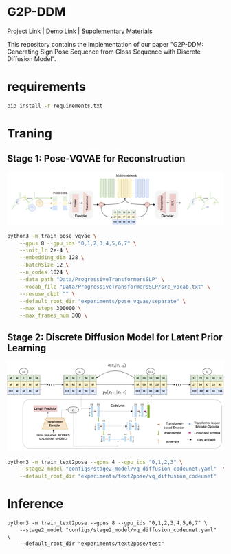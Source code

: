 # G2P-DDM
[Project Link](https://slpdiffusier.github.io/g2p-ddm/) | [Demo Link](https://slpdiffusier.github.io/g2p-ddm/) | [Supplementary Materials](https://github.com/Anynoumsiccv9970/G2P-DDM/blob/main/ICCV9970_supplementary.pdf)

This repository contains the implementation of our paper "G2P-DDM: Generating Sign Pose Sequence from Gloss Sequence with Discrete Diffusion Model".

# requirements

```bash
pip install -r requirements.txt
```

# Traning

## Stage 1: Pose-VQVAE for Reconstruction
![image](imgs/vae_2.png)

```bash
python3 -m train_pose_vqvae \
    --gpus 8 --gpu_ids "0,1,2,3,4,5,6,7" \
    --init_lr 2e-4 \
    --embedding_dim 128 \
    --batchSize 12 \
    --n_codes 1024 \
    --data_path "Data/ProgressiveTransformersSLP" \
    --vocab_file "Data/ProgressiveTransformersSLP/src_vocab.txt" \
    --resume_ckpt "" \
    --default_root_dir "experiments/pose_vqvae/separate" \
    --max_steps 300000 \
    --max_frames_num 300 \
```

## Stage 2: Discrete Diffusion Model for Latent Prior Learning
![image](imgs/diffusion.png)
```bash
python3 -m train_text2pose --gpus 4 --gpu_ids "0,1,2,3" \
    --stage2_model "configs/stage2_model/vq_diffusion_codeunet.yaml"  \
    --default_root_dir "experiments/text2pose/vq_diffusion_codeunet"
```

# Inference

```
python3 -m train_text2pose --gpus 8 --gpu_ids "0,1,2,3,4,5,6,7" \
    --stage2_model "configs/stage2_model/vq_diffusion_codeunet.yaml"  \
    --default_root_dir "experiments/text2pose/test"
```
